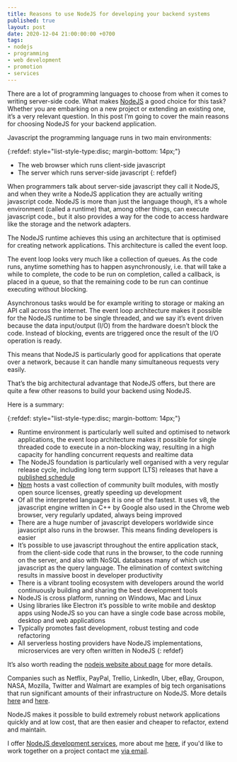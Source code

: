 ```yaml
---
title: Reasons to use NodeJS for developing your backend systems
published: true
layout: post
date: 2020-12-04 21:00:00:00 +0700
tags:
- nodejs 
- programming
- web development
- promotion
- services
---
```

There are a lot of programming languages to choose from when it comes to writing server-side code.  What makes [NodeJS](https://nodejs.org/en) a good choice for this task? Whether you are embarking on a new project or  extending an existing one, it’s a very relevant question. In this post I’m going to cover the main reasons for choosing NodeJS for your backend application.

Javascript the programming language runs in two main environments:

{:refdef: style="list-style-type:disc; margin-bottom: 14px;"}
- The web browser which runs client-side javascript
- The server which runs server-side javascript
{: refdef}

When programmers talk about server-side javascript they call it NodeJS, and when they write a NodeJS application they are actually writing javascript code. NodeJS is more than just the language though, it’s a whole environment  (called a runtime) that, among other things, can execute javascript code., but it also provides a way for the code to access hardware like the storage and the network adapters. 

The NodeJS runtime achieves this using an architecture that is optimised for creating network applications. This architecture is called the event loop. 

The event loop looks very much like a collection of queues. As the code runs, anytime something has to happen asynchronously, i.e. that will take a while to complete, the code to be run on completion, called a callback, is placed in a queue, so that the remaining code to be run can continue executing without blocking.

Asynchronous tasks would be for example writing to storage or making an API call across the internet. The event loop architecture makes it possible for the NodeJS runtime to be single threaded, and we say it’s event driven because the data input/output (I/O) from the hardware doesn’t block the code. Instead of blocking, events are triggered once the result of the I/O operation is ready.

This means that NodeJS is particularly good for applications that operate over a network, because it can handle many simultaneous requests very easily.

That’s the big architectural advantage that NodeJS offers, but there are quite a few other reasons to build your backend using NodeJS. 

Here is a summary:

{:refdef: style="list-style-type:disc; margin-bottom: 14px;"}
- Runtime environment is particularly well suited and optimised to network applications, the event loop architecture makes it possible for single threaded code to execute in a non-blocking way, resulting in a high capacity for handling concurrent requests and realtime data
- The NodeJS foundation is particularly well organised with a very regular release cycle, including long term support (LTS) releases that have a [published schedule](https://nodejs.org/en/about/releases)
- [Npm](https://www.npmjs.com) hosts a vast collection of community built modules, with mostly open source licenses, greatly speeding up development
- Of all the interpreted languages it is one of the fastest. It uses v8, the javascript engine written in C++ by Google also used in the Chrome web browser, very regularly updated, always being improved
- There are a huge number of javascript developers worldwide since javascript also runs in the browser. This means finding developers is easier
- It’s possible to use javascript throughout the entire application stack, from the client-side code that runs in the browser, to the code running on the server, and also with NoSQL databases many of which use javascript as the query language. The elimination of context switching results in massive boost in developer productivity
- There is a vibrant tooling ecosystem with developers around the world continuously building and sharing the best development tools
- NodeJS is cross platform, running on Windows, Mac and Linux
- Using libraries like Electron it’s possible to write mobile and desktop apps using NodeJS so you can have a single code base across mobile, desktop and web applications
- Typically promotes fast development, robust testing and code refactoring
- All serverless hosting providers have NodeJS implementations, microservices are very often written in NodeJS
{: refdef}

It’s also worth reading the [nodejs website about page](https://nodejs.org/en/about) for more details.

Companies such as Netflix, PayPal, Trellio, LinkedIn, Uber, eBay, Groupon, NASA, Mozilla, Twitter and Walmart are examples of big tech organisations that run significant amounts of their infrastructure on NodeJS. More details [here](https://softwarebrothers.co/blog/companies-that-use-node-js) and [here](https://youteam.io/blog/top-companies-that-used-node-js-in-production).

NodeJS makes it possible to build extremely robust network applications quickly and at low cost, that are then easier and cheaper to refactor, extend and maintain.

I offer [NodeJS development services]({{site.baseurl}}/services), more about me [here]({{site.baseurl}}/about), if you'd like to work together on a project contact me [via email](mailto:markjgsmith@gmail.com).
